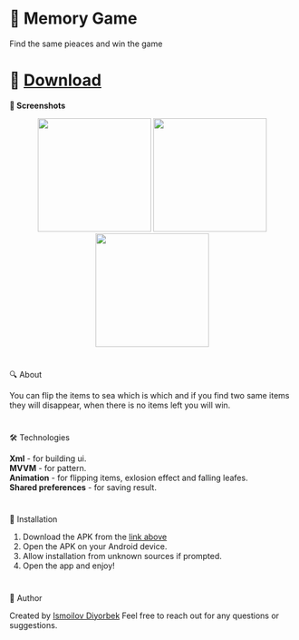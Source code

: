 # 🌟 Memory Game
Find the same pieaces and win the game
#
# 📲 [Download](https://github.com/Theultimatecreator/Anorbank/releases/download/v1.0/app-debug.apk)


**📸 Screenshots**                                                                         
<p align="center">
  <img src="https://github.com/user-attachments/assets/37505dce-160e-489b-9ea5-cbda555fb72b" width="200">
  <img src="https://github.com/user-attachments/assets/35cb72a6-6e3d-41ba-8441-e14f5cd7d47a" width="200">
  <img src="https://github.com/user-attachments/assets/9d16891a-8f0f-45dd-913a-579e8a5b9d8b" width="200">
</p>

#

🔍 About               

You can flip the items to sea which is which and if you find two same items they will disappear, when there is no items left you will win.

#

🛠️ Technologies                                                                            

**Xml** - for building ui.                                                        
**MVVM** - for pattern.                                                                
**Animation** - for flipping items, exlosion effect and falling leafes.                                       
**Shared preferences** - for saving result.                                                 

#

💾 Installation

1. Download the APK from the [link above](https://github.com/Theultimatecreator/Anorbank/releases/download/v1.0/app-debug.apk)
2. Open the APK on your Android device.                                                                  
3. Allow installation from unknown sources if prompted.                                          
4. Open the app and enjoy!                                                                          

#

👤 Author

Created by [Ismoilov Diyorbek](https://t.me/MrGladiator)
Feel free to reach out for any questions or suggestions.
